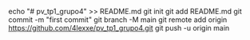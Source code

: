 echo "# pv_tp1_grupo4" >> README.md
git init
git add README.md
git commit -m "first commit"
git branch -M main
git remote add origin https://github.com/4lexxe/pv_tp1_grupo4.git
git push -u origin main
